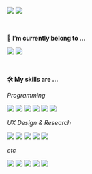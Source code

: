 
<a href="mailto:gahyun.dawn@gmail.com"><img src="https://img.shields.io/badge/gahyun.dawn@gmail.com-F2F2F2?style=flat-square&logo=Gmail&logoColor=Red&link=mailto:gahyun.dawn@gmail.com"/></a>
<a href="https://plump-aletopelta-c28.notion.site/Gahyun-Kim-44a022451c2c4d0c92e076a385b699f2"><img src="https://img.shields.io/badge/Notion-000000?style=flat-square&logo=Notion&logoColor=white&link=https://plump-aletopelta-c28.notion.site/Gahyun-Kim-44a022451c2c4d0c92e076a385b699f2"/></a>


<!--
**gadongkim/gadongkim** is a ✨ _special_ ✨ repository because its `README.md` (this file) appears on your GitHub profile.

Here are some ideas to get you started:

- 🔭 I’m currently working on ...
- 🌱 I’m currently learning ...
- 👯 I’m looking to collaborate on ...
- 🤔 I’m looking for help with ...
- 💬 Ask me about ...
- 📫 How to reach me: ...
- 😄 Pronouns: ...
- ⚡ Fun fact: ...
-->


<br/>

__🔭 I’m currently belong to ...__ 

<a href="https://www.instagram.com/hejhellohalloannyeong"><img src="https://img.shields.io/badge/hejhellohalloannyeong-E4405F?style=flat-square&logo=Instagram&logoColor=white&link=https://www.instagram.com/hejhellohalloannyeong"/></a>
<a href="https://www.instagram.com/dokgodai.kr"><img src="https://img.shields.io/badge/dokgodai.kr-E4405F?style=flat-square&logo=Instagram&logoColor=white&link=https://www.instagram.com/dokgodai.kr"/></a>


<br/>

__🛠 My skills are ...__

_Programming_

<img src="https://img.shields.io/badge/JavaScript-F7DF1E?style=flat-square&logo=JavaScript&logoColor=white"/></a> 
<img src="https://img.shields.io/badge/React-61DAFB?style=flat-square&logo=React&logoColor=white"/></a> 
<img src="https://img.shields.io/badge/TypeScript-3178C6?style=flat-square&logo=TypeScript&logoColor=white"/></a> 
<img src="https://img.shields.io/badge/Python-3776AB?style=flat-square&logo=Python&logoColor=white"/></a> 
<img src="https://img.shields.io/badge/Django-092E20?style=flat-square&logo=Django&logoColor=white"/></a> 
<img src="https://img.shields.io/badge/Three.js-000000?style=flat-square&logo=Three.js&logoColor=white"/></a> 

_UX Design & Research_

<img src="https://img.shields.io/badge/Adobe Illustrator-FF9A00?style=flat-square&logo=Adobe Illustrator&logoColor=white"/></a> 
<img src="https://img.shields.io/badge/Adobe Photoshop-31A8FF?style=flat-square&logo=Adobe Photoshop&logoColor=white"/></a> 
<img src="https://img.shields.io/badge/Adobe XD-FF61F6?style=flat-square&logo=Adobe XD&logoColor=white"/></a> 
<img src="https://img.shields.io/badge/Sketch-F7B500?style=flat-square&logo=Sketch&logoColor=white"/></a> 
<img src="https://img.shields.io/badge/Figma-F24E1E?style=flat-square&logo=Figma&logoColor=white"/></a> 

_etc_

<img src="https://img.shields.io/badge/Adobe Premiere Pro-9999FF?style=flat-square&logo=Adobe Premiere Pro&logoColor=white"/></a> 
<img src="https://img.shields.io/badge/Adobe After Effects-9999FF?style=flat-square&logo=Adobe After Effects&logoColor=white"/></a> 
<img src="https://img.shields.io/badge/Rhinoceros-801010?style=flat-square&logo=Rhinoceros&logoColor=white"/></a> 
<img src="https://img.shields.io/badge/Blender-F5792A?style=flat-square&logo=Blender&logoColor=white"/></a> 
<img src="https://img.shields.io/badge/Processing-006699?style=flat-square&logo=Processing Foundation&logoColor=white"/></a> 





<!-- ![Anurag's GitHub stats](https://github-readme-stats.vercel.app/api?username=gadongkim&count_private=true&show_icons=true&hide=stars&theme=dracula)
![Top Langs](https://github-readme-stats.vercel.app/api/top-langs/?username=gadongkim&layout=compact)

 -->
